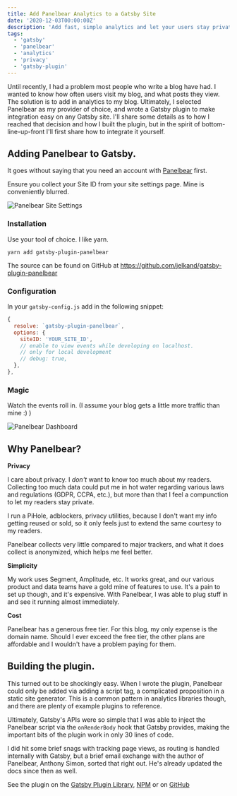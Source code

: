 ```yaml
---
title: Add Panelbear Analytics to a Gatsby Site
date: '2020-12-03T00:00:00Z'
description: 'Add fast, simple analytics and let your users stay private.'
tags:
  - 'gatsby'
  - 'panelbear'
  - 'analytics'
  - 'privacy'
  - 'gatsby-plugin'
---
```


Until recently, I had a problem most people who write a blog have had. I wanted to know how often users visit my blog, and what posts they view. The solution is to add in analytics to my blog.
Ultimately, I selected Panelbear as my provider of choice, and wrote a Gatsby plugin to make integration easy on any Gatsby site. I'll share some details as to how I reached that decision and how I built
the plugin, but in the spirit of bottom-line-up-front I'll first share how to integrate it yourself.

## Adding Panelbear to Gatsby.

It goes without saying that you need an account with [Panelbear](https://panelbear.com/) first.

Ensure you collect your Site ID from your site settings page. Mine is conveniently blurred.

![Panelbear Site Settings](/images/site-settings.png)

### Installation

Use your tool of choice. I like yarn.

`yarn add gatsby-plugin-panelbear`

The source can be found on GitHub at https://github.com/jelkand/gatsby-plugin-panelbear

### Configuration

In your `gatsby-config.js` add in the following snippet:

```javascript
{
  resolve: `gatsby-plugin-panelbear`,
  options: {
    siteID: 'YOUR_SITE_ID',
    // enable to view events while developing on localhost.
    // only for local development
    // debug: true,
  },
},
```

### Magic

Watch the events roll in. (I assume your blog gets a little more traffic than mine :) )

![Panelbear Dashboard](/images/panelbear-dashboard.png)

## Why Panelbear?

**Privacy**

I care about privacy. I _don't_ want to know too much about my readers. Collecting too much data could put me in hot water regarding various laws and regulations (GDPR, CCPA, etc.), but more than that I feel a compunction to let my readers stay private.

I run a PiHole, adblockers, privacy utilities, because I don't want my info getting reused or sold, so it only feels just to extend the same courtesy to my readers.

Panelbear collects very little compared to major trackers, and what it does collect is anonymized, which helps me feel better.

**Simplicity**

My work uses Segment, Amplitude, etc. It works great, and our various product and data teams have a gold mine of features to use. It's a pain to set up though, and it's expensive. With Panelbear, I was able to plug stuff in and see it running almost immediately.

**Cost**

Panelbear has a generous free tier. For this blog, my only expense is the domain name. Should I ever exceed the free tier, the other plans are affordable and I wouldn't have a problem paying for them.

## Building the plugin.

This turned out to be shockingly easy. When I wrote the plugin, Panelbear could only be added via adding a script tag, a complicated proposition in a static site generator. This is a common pattern in analytics libraries though, and there are plenty of example plugins to reference.

Ultimately, Gatsby's APIs were so simple that I was able to inject the Panelbear script via the `onRenderBody` hook that Gatsby provides, making the important bits of the plugin work in only 30 lines of code.

I did hit some brief snags with tracking page views, as routing is handled internally with Gatsby, but a brief email exchange with the author of Panelbear, Anthony Simon, sorted that right out. He's already updated the docs since then as well.

See the plugin on the [Gatsby Plugin Library](https://www.gatsbyjs.com/plugins/gatsby-plugin-panelbear), [NPM](https://www.npmjs.com/package/gatsby-plugin-panelbear) or on [GitHub](https://github.com/jelkand/gatsby-plugin-panelbear)
